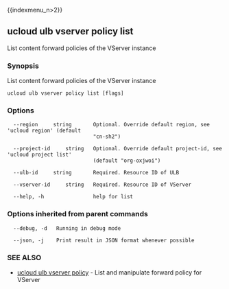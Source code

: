 {{indexmenu_n>2}}

## ucloud ulb vserver policy list

List content forward policies of the VServer instance

### Synopsis

List content forward policies of the VServer instance

```
ucloud ulb vserver policy list [flags]
```

### Options

```
  --region     string       Optional. Override default region, see 'ucloud region' (default
                            "cn-sh2") 

  --project-id     string   Optional. Override default project-id, see 'ucloud project list'
                            (default "org-oxjwoi") 

  --ulb-id     string       Required. Resource ID of ULB 

  --vserver-id     string   Required. Resource ID of VServer 

  --help, -h                help for list 

```

### Options inherited from parent commands

```
  --debug, -d   Running in debug mode 

  --json, -j    Print result in JSON format whenever possible 

```

### SEE ALSO

* [ucloud ulb vserver policy](software/cli/cmd/ucloud/ulb/vserver/policy)	 - List and manipulate forward policy for VServer

